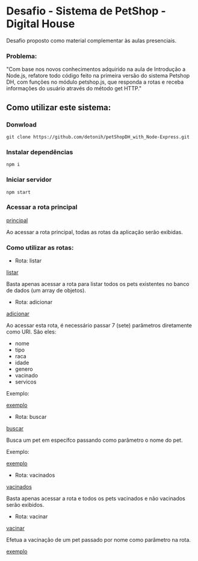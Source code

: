 # Desafio - Sistema de PetShop - Digital House

Desafio proposto como material complementar às aulas presenciais.

### Problema:

"Com base nos novos conhecimentos adquirido na aula de Introdução a Node.js, refatore todo código feito na primeira versão do sistema Petshop DH, com funções no módulo petshop.js, que responda a rotas e receba informações do usuário através do método get HTTP."

## Como utilizar este sistema:

### Donwload

```
git clone https://github.com/detonih/petShopDH_with_Node-Express.git
```

### Instalar dependências

```
npm i
```

### Iniciar servidor

```
npm start
```

### Acessar a rota principal

[principal](http://localhost:3000/)

Ao acessar a rota principal, todas as rotas da aplicação serão exibidas.

### Como utilizar as rotas:

- Rota: listar

[listar](http://localhost:3000/pets/listar)

Basta apenas acessar a rota para listar todos os pets existentes no banco de dados (um array de objetos).

- Rota: adicionar

[adicionar](http://localhost:3000/pets/adicionar)

Ao acessar esta rota, é necessário passar 7 (sete) parâmetros diretamente como URI. São eles:

- nome
- tipo
- raca
- idade
- genero
- vacinado
- servicos

Exemplo:

[exemplo](http://localhost:3000/pets/adicionar/handu/cao/canino/15/M/nao/banho,tosa)

- Rota: buscar

[buscar](http://localhost:3000/pets/buscar)

Busca um pet em específco passando como parâmetro o nome do pet.

Exemplo:

[exemplo](http://localhost:3000/pets/buscar/ada)

- Rota: vacinados 

[vacinados](http://localhost:3000/pets/vacinados)

Basta apenas acessar a rota e todos os pets vacinados e não vacinados serão exibidos.

- Rota: vacinar

[vacinar](http://localhost:3000/pets/vacinar)

Efetua a vacinação de um pet passado por nome como parâmetro na rota.

[exemplo](http://localhost:3000/pets/vacinar/costelinha)